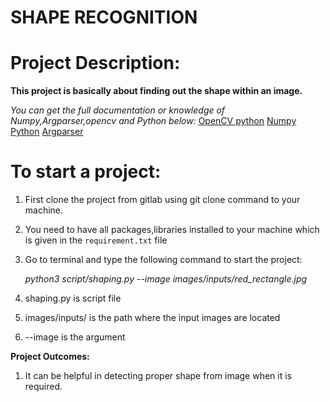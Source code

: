 # SHAPE RECOGNITION

# Project Description:
**This project is basically about finding out the shape within an image.**

*You can get the full documentation or knowledge of Numpy,Argparser,opencv and Python below:*
[OpenCV python](https://opencv-python-tutroals.readthedocs.io/en/latest/py_tutorials/py_tutorials.html)
[Numpy](https://numpy.org/doc/stable/)
[Python](https://www.python.org/doc/)
[Argparser](https://docs.python.org/3/library/argparse.html)


# To start a project: 
1. First clone the project from gitlab using git clone command to your machine.
2. You need to have all packages,libraries installed to your machine which is given in the   `requirement.txt` file

3. Go to terminal and type the following command to start the project:

    *python3 script/shaping.py --image images/inputs/red_rectangle.jpg* 

1.  shaping.py is script file
2.  images/inputs/ is the path where the input images are located
3. --image is the argument

**Project Outcomes:**
1. It can be helpful in detecting proper shape from image when it is required.
